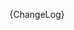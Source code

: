 [//]: # (This file was generated from: doc/templates/CHANGELOG.mdt using the documentation_builder package on: 2021-08-31 21:24:05.878352.)
{ChangeLog}